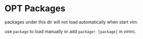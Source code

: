 # OPT Packages

packages under this dir will not load automatically when start vim.

use `package` to load manually or add `package! [package]` in vimrc.
